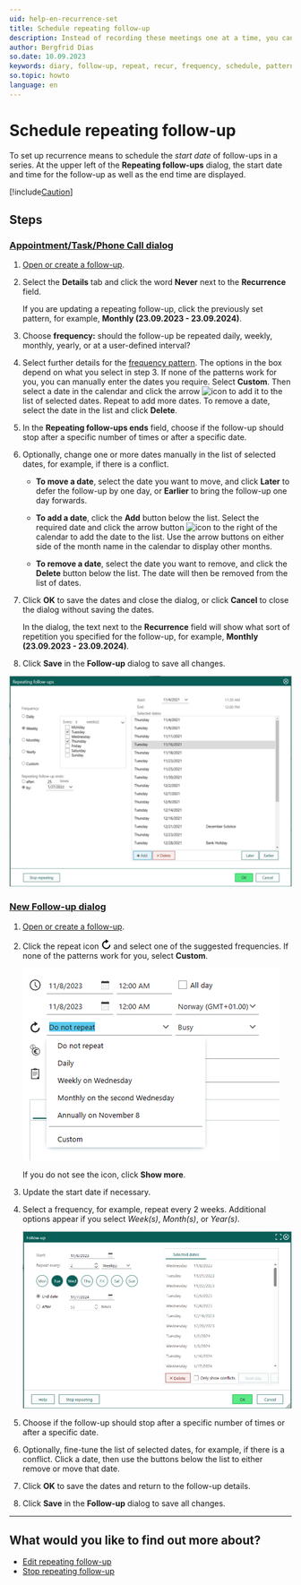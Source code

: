```yaml
---
uid: help-en-recurrence-set
title: Schedule repeating follow-up
description: Instead of recording these meetings one at a time, you can schedule repeating follow-ups
author: Bergfrid Dias
so.date: 10.09.2023
keywords: diary, follow-up, repeat, recur, frequency, schedule, pattern
so.topic: howto
language: en
---
```


# Schedule repeating follow-up

To set up recurrence means to schedule the *start date* of follow-ups in a series. At the upper left of the **Repeating follow-ups** dialog, the start date and time for the follow-up as well as the end time are displayed.

[!include[Caution](../includes/caution-do-not-change-recurring-date.md)]

## Steps

<!-- markdownlint-disable MD051 -->
### [Appointment/Task/Phone Call dialog](#tab/fields-old)

1. [Open or create a follow-up][2].

2. Select the **Details** tab and click the word **Never** next to the **Recurrence** field.

    If you are updating a repeating follow-up, click the previously set pattern, for example, **Monthly (23.09.2023 - 23.09.2024)**.

3. Choose **frequency:** should the follow-up be repeated daily, weekly, monthly, yearly, or at a user-defined interval?

4. Select further details for the [frequency pattern][4]. The options in the box depend on what you select in step 3.
    If none of the patterns work for you, you can manually enter the dates you require.
    Select **Custom**. Then select a date in the calendar and click the arrow ![icon][img2] to add it to the list of selected dates. Repeat to add more dates. To remove a date, select the date in the list and click **Delete**.

5. In the **Repeating follow-ups ends** field, choose if the follow-up should stop after a specific number of times or after a specific date.

6. Optionally, change one or more dates manually in the list of selected dates, for example, if there is a conflict.

    * **To move a date**, select the date you want to move, and click **Later** to defer the follow-up by one day, or **Earlier** to bring the follow-up one day forwards.

    * **To add a date**, click the **Add** button below the list. Select the required date and click the arrow button ![icon][img2] to the right of the calendar to add the date to the list. Use the arrow buttons on either side of the month name in the calendar to display other months.

    * **To remove a date**, select the date you want to remove, and click the **Delete** button below the list. The date will then be removed from the list of dates.

7. Click **OK** to save the dates and close the dialog, or click **Cancel** to close the dialog without saving the dates.

    In the dialog, the text next to the **Recurrence** field will show what sort of repetition you specified for the follow-up, for example, **Monthly (23.09.2023 - 23.09.2024)**.

8. Click **Save** in the **Follow-up** dialog to save all changes.

![Repeating follow-ups dialog -screenshot][img6]

### [New Follow-up dialog](#tab/fields-new)

1. [Open or create a follow-up][2].

1. Click the repeat icon ![icon][img1] and select one of the suggested frequencies. If none of the patterns work for you, select **Custom**.

    ![Follow-up dialog, suggested recurrence -screenshot][img8]

    If you do not see the icon, click **Show more**.

1. Update the start date if necessary.

1. Select a frequency, for example, repeat every 2 weeks. Additional options appear if you select *Week(s)*, *Month(s)*, or *Year(s)*.

    ![Follow-up dialog, recurrence -screenshot][img7]

1. Choose if the follow-up should stop after a specific number of times or after a specific date.

1. Optionally, fine-tune the list of selected dates, for example, if there is a conflict. Click a date, then use the buttons below the list to either remove or move that date.

1. Click **OK** to save the dates and return to the follow-up details.

1. Click **Save** in the **Follow-up** dialog to save all changes.

***
<!-- markdownlint-restore -->

## What would you like to find out more about?

* [Edit repeating follow-up][1]
* [Stop repeating follow-up][3]

<!-- Referenced links -->
[1]: ../edit-follow-up.md#repeat
[2]: ../create-follow-up.md
[3]: stop.md
[4]: index.md#frequency

<!-- Referenced images -->
[img1]: ../../../../../common/icons/refresh-icon.png
[img2]: ../../../../media/icons/arrow-right.png
[img6]: ../../../../media/loc/en/diary/recurrence-dialog.png
[img7]: ../../../../media/loc/en/diary/recurrence-selected-dates.png
[img8]: ../../../../media/loc/en/diary/suggested-pattern.png
